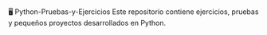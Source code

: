 🖥️ Python-Pruebas-y-Ejercicios
Este repositorio contiene ejercicios, pruebas y pequeños proyectos desarrollados en Python.
